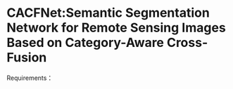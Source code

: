 # CACFNet:Semantic Segmentation Network for Remote Sensing Images Based on Category-Aware Cross-Fusion
Requirements：

